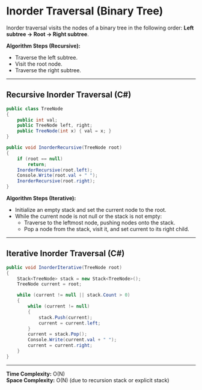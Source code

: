 # Inorder Traversal (Binary Tree)

Inorder traversal visits the nodes of a binary tree in the following order: **Left subtree → Root → Right subtree**.

**Algorithm Steps (Recursive):**

- Traverse the left subtree.
- Visit the root node.
- Traverse the right subtree.

---

## Recursive Inorder Traversal (C#)

```csharp
public class TreeNode
{
    public int val;
    public TreeNode left, right;
    public TreeNode(int x) { val = x; }
}

public void InorderRecursive(TreeNode root)
{
    if (root == null)
        return;
    InorderRecursive(root.left);
    Console.Write(root.val + " ");
    InorderRecursive(root.right);
}
```

**Algorithm Steps (Iterative):**

- Initialize an empty stack and set the current node to the root.
- While the current node is not null or the stack is not empty:
  - Traverse to the leftmost node, pushing nodes onto the stack.
  - Pop a node from the stack, visit it, and set current to its right child.

---

## Iterative Inorder Traversal (C#)

```csharp
public void InorderIterative(TreeNode root)
{
    Stack<TreeNode> stack = new Stack<TreeNode>();
    TreeNode current = root;

    while (current != null || stack.Count > 0)
    {
        while (current != null)
        {
            stack.Push(current);
            current = current.left;
        }
        current = stack.Pop();
        Console.Write(current.val + " ");
        current = current.right;
    }
}
```

---

**Time Complexity:** O(N)  
**Space Complexity:** O(N) (due to recursion stack or explicit stack)

